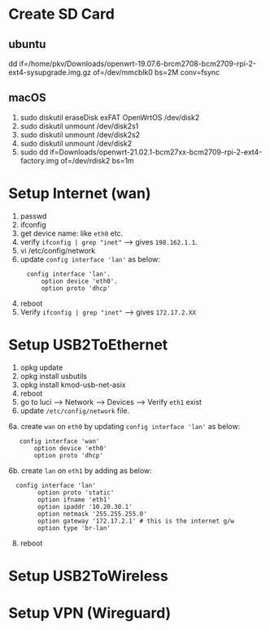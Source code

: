 # Create SD Card

## ubuntu
dd if=/home/pkv/Downloads/openwrt-19.07.6-brcm2708-bcm2709-rpi-2-ext4-sysupgrade.img.gz of=/dev/mmcblk0 bs=2M conv=fsync

## macOS
1. sudo diskutil eraseDisk exFAT OpenWrtOS /dev/disk2  
2. sudo diskutil unmount /dev/disk2s1
3. sudo diskutil unmount /dev/disk2s2
4. sudo diskutil unmount /dev/disk2
5. sudo dd if=Downloads/openwrt-21.02.1-bcm27xx-bcm2709-rpi-2-ext4-factory.img of=/dev/rdisk2 bs=1m 

# Setup Internet (wan) 

1. passwd
2. ifconfig
3. get device name: like `eth0` etc. 
4. verify `ifconfig | grep "inet"` --> gives `198.162.1.1`. 
5. vi /etc/config/network
6. update `config interface 'lan'` as below:  
```
     config interface 'lan'. 
         option device 'eth0'. 
         option proto 'dhcp'  
```
4. reboot
5. Verify `ifconfig | grep "inet"` --> gives `172.17.2.XX`


# Setup USB2ToEthernet 
1. opkg update
2. opkg install usbutils
3. opkg install kmod-usb-net-asix
4. reboot
5. go to luci --> Network --> Devices --> Verify `eth1` exist 
6. update `/etc/config/network` file. 
    
  6a. create `wan` on `eth0` by updating `config interface 'lan'` as below:  
```
   config interface 'wan'
       option device 'eth0'
       option proto 'dhcp'
```
  6b. create `lan` on `eth1` by adding as below:  
```
  config interface 'lan'
	    option proto 'static'
	    option ifname 'eth1'
	    option ipaddr '10.20.30.1'
	    option netmask '255.255.255.0'
	    option gateway '172.17.2.1' # this is the internet g/w
	    option type 'br-lan'
```

8. reboot


# Setup USB2ToWireless

# Setup VPN (Wireguard)
